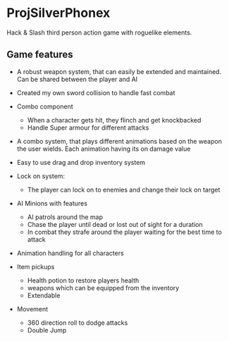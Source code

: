 # ProjSilverPhonex

Hack & Slash third person action game with roguelike elements. 

## Game features
* A robust weapon system, that can easily be extended and maintained. Can be shared between the player and AI

* Created my own sword collision to handle fast combat

* Combo component
  - When a character gets hit, they flinch and get knockbacked
  - Handle Super armour for different attacks
  
* A combo system, that plays different animations based on the weapon the user wields. Each animation having its on damage value

* Easy to use drag and drop inventory system

* Lock on system: 
  - The player can lock on to enemies and change their lock on target
  
* AI Minions with features
  - AI patrols around the map 
  - Chase the player until dead or lost out of sight for a duration
  - In combat they strafe around the player waiting for the best time to attack
  
* Animation handling for all characters 

* Item pickups
  - Health potion to restore players health
  - weapons which can be equipped from the inventory
  - Extendable
* Movement
  - 360 direction roll to dodge attacks
  -  Double Jump
